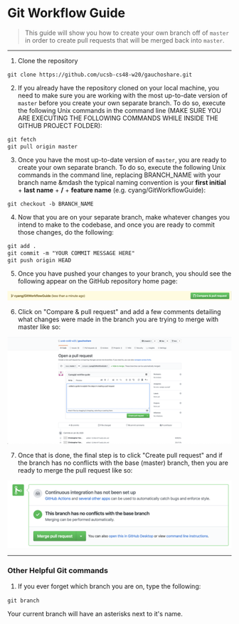 # Git Workflow Guide

> This guide will show you how to create your own branch off of `master` in order to create pull requests that will be merged back into `master`.

---

1. Clone the repository

```
git clone https://github.com/ucsb-cs48-w20/gauchoshare.git
```

2. If you already have the repository cloned on your local machine, you need to make sure you are working with the most up-to-date version of `master` before you create your own separate branch. To do so, execute the following Unix commands in the command line (MAKE SURE YOU ARE EXECUTING THE FOLLOWING COMMANDS WHILE INSIDE THE GITHUB PROJECT FOLDER):

```
git fetch
git pull origin master
```

3. Once you have the most up-to-date version of `master`, you are ready to create your own separate branch. To do so, execute the following Unix commands in the command line, replacing BRANCH_NAME with your branch name &mdash the typical naming convention is your **first initial** + **last name** + **/** + **feature name** (e.g. cyang/GitWorkflowGuide): 

```
git checkout -b BRANCH_NAME
```

4. Now that you are on your separate branch, make whatever changes you intend to make to the codebase, and once you are ready to commit those changes, do the following:

```
git add .
git commit -m "YOUR COMMIT MESSAGE HERE"
git push origin HEAD
```

5. Once you have pushed your changes to your branch, you should see the following appear on the GitHub repository home page:

![](images/pr-notif.png)

6. Click on "Compare & pull request" and add a few comments detailing what changes were made in the branch you are trying to merge with master like so:

![](images/pr-content.png)

7. Once that is done, the final step is to click "Create pull request" and if the branch has no conflicts with the base (master) branch, then you are ready to merge the pull request like so:

![](images/pr-merge.png)

---

### Other Helpful Git commands

1. If you ever forget which branch you are on, type the following:

`git branch`

Your current branch will have an asterisks next to it's name.